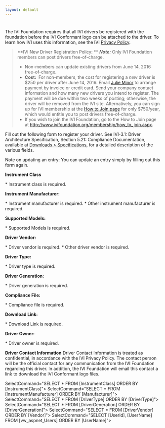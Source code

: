 ```yaml
---
layout: default
---
```


#

The IVI Foundation requires that all IVI drivers be registered with the
foundation before the IVI Conformant logo can be attached to the driver.
To learn how IVI uses this information, see the IVI [Privacy Policy](../privacy_policy.html).

> **IVI New Driver Registration Policy:
> **
> ***Note:*** Only IVI Foundation members can post drivers
> free-of-charge.
>
>   - Non-members can update existing drivers from June 14, 2016
>     free-of-charge.
>   - **Cost:**  For non-members, the cost for registering a *new*
>     driver is $250 per driver after June 14, 2016. Email [Julie Minor](mailto:admin@ivifoundation.org) to arrange payment by
>     invoice or credit card. Send your company contact information and
>     how many new drivers you intend to register. The payment will be
>     due within two weeks of posting; otherwise, the driver will be
>     removed from the IVI site. Alternatively, you can sign up for IVI
>     membership at the [How to Join page](http://ivifoundation.org/membership/how_to_join.html) for
>     only $750/year, which would entitle you to post drivers
>     free-of-charge.
>   - If you wish to join the IVI Foundation, go to the How to Join page
>     at <http://www.ivifoundation.org/membership/how_to_join.aspx>.
>

Fill out the following form to register your driver. See IVI-3.1: Driver
Architecture Specification, Section 5.21: Compliance Documentation,
available at [Downloads \> Specifications](../specifications/default.html), for a detailed
description of the various fields.

Note on updating an entry: You can update an entry simply by filling out
this form again.

**Instrument Class**

\* Instrument class is required.

**Instrument Manufacturer:**

\* Instrument manufacturer is required.
\* Other instrument manufacturer is required.

**Supported Models:**

\* Supported Models is required.

**Driver Vendor:**

\* Driver vendor is required.
\* Other driver vendor is required.

**Driver Type:**

\* Driver type is required.

**Driver Generation:**

\* Driver generation is required.

**Compliance File:**

\* Compliance file is required.

**Download Link:**

\* Download Link is required.

**Driver Owner:**

\* Driver owner is required.

**Driver Contact Information**
Driver Contact Information is treated as confidential, in accordance
with the IVI Privacy Policy. The contact person will be the official
contact for any communication from the IVI Foundation regarding this
driver. In addition, the IVI Foundation will email this contact a link
to download the IVI Conformant logo files.

SelectCommand="SELECT \* FROM \[InstrumentClass\] ORDER BY
\[InstrumentClass\]"\> SelectCommand="SELECT \* FROM
\[InstrumentManufacturer\] ORDER BY \[Manufacturer\]"\>
SelectCommand="SELECT \* FROM \[DriverType\] ORDER BY \[DriverType\]"\>
SelectCommand="SELECT \* FROM \[DriverGeneration\] ORDER BY
\[DriverGeneration\]"\> SelectCommand="SELECT \* FROM \[DriverVendor\]
ORDER BY \[Vendor\]"\> SelectCommand="SELECT \[UserId\], \[UserName\]
FROM \[vw\_aspnet\_Users\] ORDER BY \[UserName\]"\>

